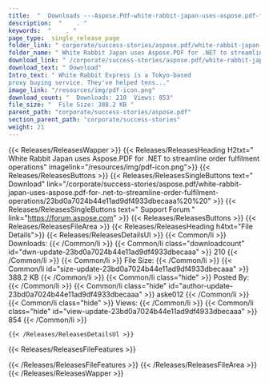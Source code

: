 ```yaml
---
title:  "  Downloads ---Aspose.Pdf-white-rabbit-japan-uses-aspose.pdf-for-.net-to-streamline-order-fulfilment-operations . " 
description:  "    . " 
keywords:  "    . " 
page_type:  single_release_page
folder_link: " corporate/success-stories/aspose.pdf/white-rabbit-japan-uses-aspose.pdf-for-.net-to-streamline-order-fulfilment-operations/"
folder_name: " White Rabbit Japan uses Aspose.PDF for .NET to streamline order fulfilment operations"
download_link: " /corporate/success-stories/aspose.pdf/white-rabbit-japan-uses-aspose.pdf-for-.net-to-streamline-order-fulfilment-operations/23bd0a7024b44e11ad9df4933dbecaaa"
download_text: " Download"
Intro_text: " White Rabbit Express is a Tokyo-based
proxy buying service. They've helped tens..."
image_link: "/resources/img/pdf-icon.png"
download_count: "  Downloads: 210  Views: 853"
file_size: "  File Size: 388.2 KB "
parent_path: "corporate/success-stories/aspose.pdf"
section_parent_path: "corporate/success-stories"
weight: 21
---
```


{{< Releases/ReleasesWapper >}}
  {{< Releases/ReleasesHeading H2txt=" White Rabbit Japan uses Aspose.PDF for .NET to streamline order fulfilment operations" imagelink="/resources/img/pdf-icon.png">}}
  {{< Releases/ReleasesButtons >}}
    {{< Releases/ReleasesSingleButtons text=" Download" link="/corporate/success-stories/aspose.pdf/white-rabbit-japan-uses-aspose.pdf-for-.net-to-streamline-order-fulfilment-operations/23bd0a7024b44e11ad9df4933dbecaaa%20%20" >}}
    {{< Releases/ReleasesSingleButtons text=" Support Forum " link="https://forum.aspose.com" >}}
  {{< Releases/ReleasesButtons >}}
  {{< Releases/ReleasesFileArea >}}
    {{< Releases/ReleasesHeading h4txt="File Details">}}
    {{< Releases/ReleasesDetailsUl >}}
            {{< Common/li  >}} Downloads: {{< /Common/li >}} 
      {{< Common/li class="downloadcount" id="dwn-update-23bd0a7024b44e11ad9df4933dbecaaa" >}} 210 {{< /Common/li >}} 
      {{< Common/li  >}} File Size: {{< /Common/li >}} 
      {{< Common/li id="size-update-23bd0a7024b44e11ad9df4933dbecaaa" >}} 388.2 KB {{< /Common/li >}} 
      {{< Common/li  class="hide" >}} Posted By: {{< /Common/li >}} 
      {{< Common/li class="hide" id="author-update-23bd0a7024b44e11ad9df4933dbecaaa" >}} aske012 {{< /Common/li >}} 
      {{< Common/li class="hide"  >}} Views: {{< /Common/li >}} 
      {{< Common/li class="hide" id="view-update-23bd0a7024b44e11ad9df4933dbecaaa" >}} 854 {{< /Common/li >}} 

    {{< /Releases/ReleasesDetailsUl >}}

  {{< Releases/ReleasesFileFeatures >}}
      
  {{< /Releases/ReleasesFileFeatures >}}
 {{< /Releases/ReleasesFileArea >}}
{{< /Releases/ReleasesWapper >}}


